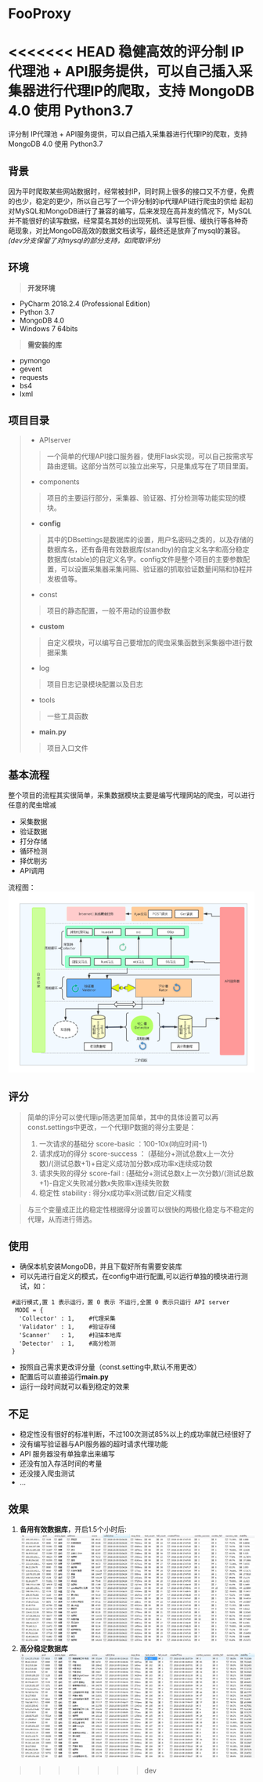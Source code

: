 # FooProxy
<<<<<<< HEAD
稳健高效的评分制 IP代理池 + API服务提供，可以自己插入采集器进行代理IP的爬取，支持 MongoDB 4.0 使用 Python3.7 
=======
评分制 IP代理池 + API服务提供，可以自己插入采集器进行代理IP的爬取，支持 MongoDB 4.0 使用 Python3.7 
## 背景
 因为平时爬取某些网站数据时，经常被封IP，同时网上很多的接口又不方便，免费的也少，稳定的更少，所以自己写了一个评分制的ip代理API进行爬虫的供给
 起初对MySQL和MongoDB进行了兼容的编写，后来发现在高并发的情况下，MySQL并不能很好的读写数据，经常莫名其妙的出现死机、读写巨慢、缓执行等各种奇
 葩现象，对比MongoDB高效的数据文档读写，最终还是放弃了mysql的兼容。*(dev分支保留了对mysql的部分支持，如爬取评分)*
## 环境  
> **开发环境**
* PyCharm 2018.2.4 (Professional Edition)
* Python 3.7
* MongoDB 4.0
* Windows 7 64bits
> **需安装的库**
* pymongo
* gevent
* requests
* bs4
* lxml
## 项目目录
> * APIserver
>>  一个简单的代理API接口服务器，使用Flask实现，可以自己按需求写路由逻辑。这部分当然可以独立出来写，只是集成写在了项目里面。
> * components
>> 项目的主要运行部分，采集器、验证器、打分检测等功能实现的模块。
> * **config**
>> 其中的DBsettings是数据库的设置，用户名密码之类的，以及存储的数据库名，还有备用有效数据库(standby)的自定义名字和高分稳定数据库(stable)的自定义名字。config文件是整个项目的主要参数配置，可以设置采集器采集间隔、验证器的抓取验证数量间隔和协程并发极值等。
> * const
>> 项目的静态配置，一般不用动的设置参数
> * **custom**
>> 自定义模块，可以编写自己要增加的爬虫采集函数到采集器中进行数据采集
> * log
>> 项目日志记录模块配置以及日志
> * tools
>> 一些工具函数
> * **main.py**
>> 项目入口文件
## 基本流程
整个项目的流程其实很简单，采集数据模块主要是编写代理网站的爬虫，可以进行任意的爬虫增减
* 采集数据
* 验证数据
* 打分存储
* 循环检测
* 择优剔劣
* API调用

 流程图：
![流程图](https://github.com/01ly/FooProxy/blob/dev/chart.png)
## 评分
> 简单的评分可以使代理ip筛选更加简单，其中的具体设置可以再const.settings中更改，一个代理IP数据的得分主要是：
> 1. 一次请求的基础分 score-basic ：100-10x(响应时间-1)
> 2. 请求成功的得分 score-success ： (基础分+测试总数x上一次分数)/(测试总数+1)+自定义成功加分数x成功率x连续成功数
> 3. 请求失败的得分 score-fail : (基础分+测试总数x上一次分数)/(测试总数+1)-自定义失败减分数x失败率x连续失败数
> 4. 稳定性 stability : 得分x成功率x测试数/自定义精度 

> 与三个变量成正比的稳定性根据得分设置可以很快的两极化稳定与不稳定的代理，从而进行筛选。
## 使用
* 确保本机安装MongoDB，并且下载好所有需要安装库 
* 可以先进行自定义的模式，在config中进行配置,可以运行单独的模块进行测试，如：
```
 #运行模式,置 1 表示运行，置 0 表示 不运行,全置 0 表示只运行 API server
  MODE = {
   'Collector' : 1,    #代理采集
   'Validator' : 1,    #验证存储
   'Scanner'   : 1,    #扫描本地库
   'Detector'  : 1,    #高分检测
 }
 ```
 * 按照自己需求更改评分量（const.setting中,默认不用更改）
 * 配置后可以直接运行**main.py**
 * 运行一段时间就可以看到稳定的效果
 ## 不足
 * 稳定性没有很好的标准判断，不过100次测试85%以上的成功率就已经很好了
 * 没有编写验证器与API服务器的超时请求代理功能
 * API 服务器没有单独拿出来编写
 * 还没有加入存活时间的考量
 * 还没接入爬虫测试
 * ...
 ## 效果
 1. **备用有效数据库**，开启1.5个小时后:
 ![备用有效数据库](https://github.com/01ly/FooProxy/blob/dev/pic/2018-10-09_2-07-47.png)
 2. **高分稳定数据库**
 ![高分稳定数据库](https://github.com/01ly/FooProxy/blob/dev/pic/2018-10-09_2-09-42.png)
>>>>>>> dev
